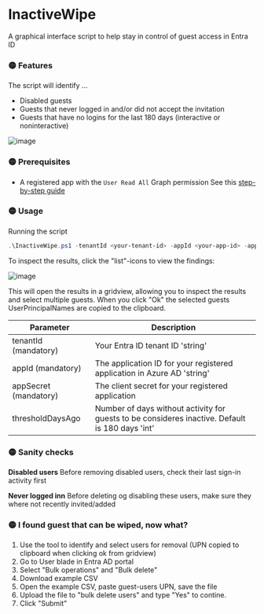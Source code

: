 # InactiveWipe
A graphical interface script to help stay in control of guest access in Entra ID


### 🟡 Features
The script will identify ...
* Disabled guests
* Guests that never logged in and/or did not accept the invitation
* Guests that have no logins for the last 180 days (interactive or noninteractive)

![image](https://github.com/user-attachments/assets/4e4927c0-b982-48ab-98ee-341caa86e050)



### 🟡 Prerequisites
* A registered app with the `User Read All` Graph permission
See this [step-by-step guide](https://github.com/erlwes/InactiveWipe/blob/main/AppRegistration.md)


### 🟡 Usage
Running the script
```PowerShell
.\InactiveWipe.ps1 -tenantId <your-tenant-id> -appId <your-app-id> -appSecret <your-app-secret>
```

To inspect the results, click the "list"-icons to view the findings:

![image](https://github.com/user-attachments/assets/ba21617c-2e16-4b7e-9344-374f7b105c4a)

This will open the results in a gridview, allowing you to inspect the results and select multiple guests. When you click "Ok" the selected guests UserPrincipalNames are copied to the clipboard.

Parameter | Description
--- | ---
tenantId (mandatory) | Your Entra ID tenant ID 'string'
appId (mandatory) | The application ID for your registered application in Azure AD 'string'
appSecret (mandatory) | The client secret for your registered application
thresholdDaysAgo | Number of days without activity for guests to be consideres inactive. Default is 180 days 'int'


### 🟡 Sanity checks

**Disabled users**
Before removing disabled users, check their last sign-in activity first

**Never logged inn**
Before deleting og disabling these users, make sure they where not recently invited/added


### 🟡 I found guest that can be wiped, now what?
1. Use the tool to identify and select users for removal (UPN copied to clipboard when clicking ok from gridview)
2. Go to User blade in Entra AD portal
3. Select "Bulk operations" and "Bulk delete"
4. Download example CSV
5. Open the example CSV, paste guest-users UPN, save the file
6. Upload the file to "bulk delete users" and type "Yes" to contine.
7. Click "Submit"
